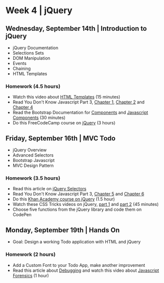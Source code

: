 
# Week 4 | jQuery

## Wednesday, September 14th | Introduction to jQuery

- jQuery Documentation
- Selections Sets
- DOM Manipulation
- Events
- Chaining
- HTML Templates


### Homework (4.5 hours)

- Watch this video about [HTML Templates](https://css-tricks.com/video-screencasts/127-basics-of-javascript-templating/) (15 minutes)
- Read You Don't Know Javascript Part 3, [Chapter 1](https://github.com/getify/You-Dont-Know-JS/blob/master/this%20%26%20object%20prototypes/ch1.md), [Chapter 2](https://github.com/getify/You-Dont-Know-JS/blob/master/this%20%26%20object%20prototypes/ch2.md) and [Chapter 4](https://github.com/getify/You-Dont-Know-JS/blob/master/this%20%26%20object%20prototypes/ch4.md)
- Read the Bootstrap Documentation for [Components](https://getbootstrap.com/components/) and [Javascript Components](https://getbootstrap.com/javascript/) (30 minutes)
- Do this FreeCodeCamp course on [jQuery](https://www.freecodecamp.com/challenges/learn-how-script-tags-and-document-ready-work) (3 hours)


## Friday, September 16th | MVC Todo

- jQuery Overview
- Advanced Selectors
- Bootstrap Javascript
- MVC Design Pattern


### Homework (3.5 hours)

- Read this article on [jQuery Selectors](https://www.sitepoint.com/comprehensive-jquery-selectors/)
- Read You Don't Know Javascript Part 3, [Chapter 5](https://github.com/getify/You-Dont-Know-JS/blob/master/this%20%26%20object%20prototypes/ch5.md) and [Chapter 6](https://github.com/getify/You-Dont-Know-JS/blob/master/this%20%26%20object%20prototypes/ch6.md)
- Do this [Khan Academy course on jQuery](https://www.khanacademy.org/computing/computer-programming/html-js-jquery) (1.5 hour)
- Watch these CSS Tricks videos on jQuery, [part 1](https://css-tricks.com/video-screencasts/20-introduction-to-jquery/) and [part 2](https://css-tricks.com/video-screencasts/35-intro-to-jquery-2/) (45 minutes)
- Choose five functions from the jQuery library and code them on CodePen


## Monday, September 19th | Hands On

- Goal: Design a working Todo application with HTML and jQuery

### Homework (2 hours)

- Add a Custom Font to your Todo App, make another improvement
- Read this article about [Debugging](https://addyosmani.com/blog/essential-js-namespacing/) and watch this video about [Javascript Forensics](https://vimeo.com/133137606) (1 hour)
